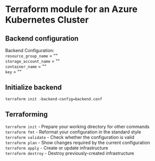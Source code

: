 # Terraform module for an Azure Kubernetes Cluster

## Backend configuration
Backend Configuration:  
``resource_group_name``  = "<Resource Group Name>"  
``storage_account_name`` = "<Storage Account Name>"  
``container_name``       = "<Container Name>"  
``key``                  = "<Storage Account Key>"

## Initialize backend
``terraform init -backend-config=backend.conf``

## Terraforming
``terraform init``     - Prepare your working directory for other commands  
``terraform fmt``      - Reformat your configuration in the standard style  
``terraform validate`` - Check whether the configuration is valid  
``terraform plan``     - Show changes required by the current configuration  
``terraform apply``    - Create or update infrastructure  
``terraform destroy``  - Destroy previously-created infrastructure